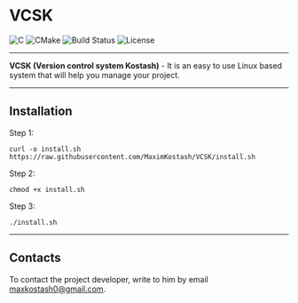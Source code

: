 # VCSK
![C](https://img.shields.io/badge/C-A8B400?style=flat&logo=c&logoColor=white)
![CMake](https://img.shields.io/badge/CMake-064F8C?style=flat&logo=cmake&logoColor=white)
![Build Status](https://img.shields.io/badge/build-passing-brightgreen)
![License](https://img.shields.io/badge/license-MIT-blue)

---
**VCSK (Version control system Kostash)** - It is an easy to use Linux based system that will help you manage your project.

---
## Installation
Step 1:
```
curl -o install.sh https://raw.githubusercontent.com/MaximKostash/VCSK/install.sh
```
Step 2:
```
chmod +x install.sh
```
Step 3:
```
./install.sh
```

---
## Contacts
To contact the project developer, write to him by email maxkostash0@gmail.com.
